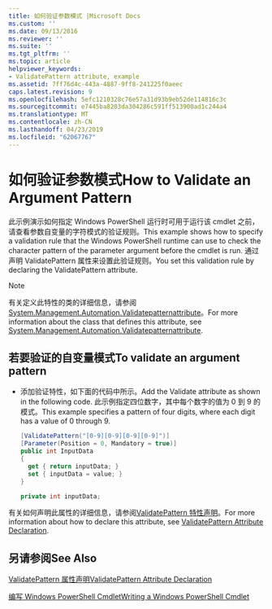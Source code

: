 ```yaml
---
title: 如何验证参数模式 |Microsoft Docs
ms.custom: ''
ms.date: 09/13/2016
ms.reviewer: ''
ms.suite: ''
ms.tgt_pltfrm: ''
ms.topic: article
helpviewer_keywords:
- ValidatePattern attribute, example
ms.assetid: 7ff76d4c-443a-4887-9ff8-241225f0aeec
caps.latest.revision: 9
ms.openlocfilehash: 5efc1210328c76e57a31d93b9eb52de114816c3c
ms.sourcegitcommit: e7445ba8203da304286c591ff513900ad1c244a4
ms.translationtype: MT
ms.contentlocale: zh-CN
ms.lasthandoff: 04/23/2019
ms.locfileid: "62067767"
---
```

# <a name="how-to-validate-an-argument-pattern"></a><span data-ttu-id="0eed4-102">如何验证参数模式</span><span class="sxs-lookup"><span data-stu-id="0eed4-102">How to Validate an Argument Pattern</span></span>

<span data-ttu-id="0eed4-103">此示例演示如何指定 Windows PowerShell 运行时可用于运行该 cmdlet 之前，请查看参数自变量的字符模式的验证规则。</span><span class="sxs-lookup"><span data-stu-id="0eed4-103">This example shows how to specify a validation rule that the Windows PowerShell runtime can use to check the character pattern of the parameter argument before the cmdlet is run.</span></span> <span data-ttu-id="0eed4-104">通过声明 ValidatePattern 属性来设置此验证规则。</span><span class="sxs-lookup"><span data-stu-id="0eed4-104">You set this validation rule by declaring the ValidatePattern attribute.</span></span>

> [!NOTE]
> <span data-ttu-id="0eed4-105">有关定义此特性的类的详细信息，请参阅[System.Management.Automation.Validatepatternattribute](/dotnet/api/System.Management.Automation.ValidatePatternAttribute)。</span><span class="sxs-lookup"><span data-stu-id="0eed4-105">For more information about the class that defines this attribute, see [System.Management.Automation.Validatepatternattribute](/dotnet/api/System.Management.Automation.ValidatePatternAttribute).</span></span>

## <a name="to-validate-an-argument-pattern"></a><span data-ttu-id="0eed4-106">若要验证的自变量模式</span><span class="sxs-lookup"><span data-stu-id="0eed4-106">To validate an argument pattern</span></span>

- <span data-ttu-id="0eed4-107">添加验证特性，如下面的代码中所示。</span><span class="sxs-lookup"><span data-stu-id="0eed4-107">Add the Validate attribute as shown in the following code.</span></span> <span data-ttu-id="0eed4-108">此示例指定四位数字，其中每个数字的值为 0 到 9 的模式。</span><span class="sxs-lookup"><span data-stu-id="0eed4-108">This example specifies a pattern of four digits, where each digit has a value of 0 through 9.</span></span>

    ```csharp
    [ValidatePattern("[0-9][0-9][0-9][0-9]")]
    [Parameter(Position = 0, Mandatory = true)]
    public int InputData
    {
      get { return inputData; }
      set { inputData = value; }
    }

    private int inputData;
    ```

<span data-ttu-id="0eed4-109">有关如何声明此属性的详细信息，请参阅[ValidatePattern 特性声明](./validatepattern-attribute-declaration.md)。</span><span class="sxs-lookup"><span data-stu-id="0eed4-109">For more information about how to declare this attribute, see [ValidatePattern Attribute Declaration](./validatepattern-attribute-declaration.md).</span></span>

## <a name="see-also"></a><span data-ttu-id="0eed4-110">另请参阅</span><span class="sxs-lookup"><span data-stu-id="0eed4-110">See Also</span></span>

[<span data-ttu-id="0eed4-111">ValidatePattern 属性声明</span><span class="sxs-lookup"><span data-stu-id="0eed4-111">ValidatePattern Attribute Declaration</span></span>](./validatepattern-attribute-declaration.md)

[<span data-ttu-id="0eed4-112">编写 Windows PowerShell Cmdlet</span><span class="sxs-lookup"><span data-stu-id="0eed4-112">Writing a Windows PowerShell Cmdlet</span></span>](./writing-a-windows-powershell-cmdlet.md)
